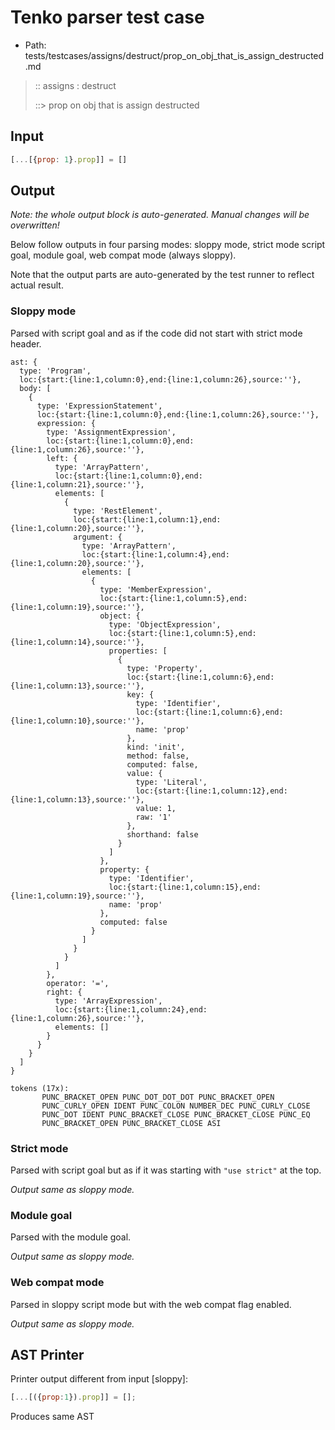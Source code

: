 # Tenko parser test case

- Path: tests/testcases/assigns/destruct/prop_on_obj_that_is_assign_destructed.md

> :: assigns : destruct
>
> ::> prop on obj that is assign destructed

## Input

`````js
[...[{prop: 1}.prop]] = []
`````

## Output

_Note: the whole output block is auto-generated. Manual changes will be overwritten!_

Below follow outputs in four parsing modes: sloppy mode, strict mode script goal, module goal, web compat mode (always sloppy).

Note that the output parts are auto-generated by the test runner to reflect actual result.

### Sloppy mode

Parsed with script goal and as if the code did not start with strict mode header.

`````
ast: {
  type: 'Program',
  loc:{start:{line:1,column:0},end:{line:1,column:26},source:''},
  body: [
    {
      type: 'ExpressionStatement',
      loc:{start:{line:1,column:0},end:{line:1,column:26},source:''},
      expression: {
        type: 'AssignmentExpression',
        loc:{start:{line:1,column:0},end:{line:1,column:26},source:''},
        left: {
          type: 'ArrayPattern',
          loc:{start:{line:1,column:0},end:{line:1,column:21},source:''},
          elements: [
            {
              type: 'RestElement',
              loc:{start:{line:1,column:1},end:{line:1,column:20},source:''},
              argument: {
                type: 'ArrayPattern',
                loc:{start:{line:1,column:4},end:{line:1,column:20},source:''},
                elements: [
                  {
                    type: 'MemberExpression',
                    loc:{start:{line:1,column:5},end:{line:1,column:19},source:''},
                    object: {
                      type: 'ObjectExpression',
                      loc:{start:{line:1,column:5},end:{line:1,column:14},source:''},
                      properties: [
                        {
                          type: 'Property',
                          loc:{start:{line:1,column:6},end:{line:1,column:13},source:''},
                          key: {
                            type: 'Identifier',
                            loc:{start:{line:1,column:6},end:{line:1,column:10},source:''},
                            name: 'prop'
                          },
                          kind: 'init',
                          method: false,
                          computed: false,
                          value: {
                            type: 'Literal',
                            loc:{start:{line:1,column:12},end:{line:1,column:13},source:''},
                            value: 1,
                            raw: '1'
                          },
                          shorthand: false
                        }
                      ]
                    },
                    property: {
                      type: 'Identifier',
                      loc:{start:{line:1,column:15},end:{line:1,column:19},source:''},
                      name: 'prop'
                    },
                    computed: false
                  }
                ]
              }
            }
          ]
        },
        operator: '=',
        right: {
          type: 'ArrayExpression',
          loc:{start:{line:1,column:24},end:{line:1,column:26},source:''},
          elements: []
        }
      }
    }
  ]
}

tokens (17x):
       PUNC_BRACKET_OPEN PUNC_DOT_DOT_DOT PUNC_BRACKET_OPEN
       PUNC_CURLY_OPEN IDENT PUNC_COLON NUMBER_DEC PUNC_CURLY_CLOSE
       PUNC_DOT IDENT PUNC_BRACKET_CLOSE PUNC_BRACKET_CLOSE PUNC_EQ
       PUNC_BRACKET_OPEN PUNC_BRACKET_CLOSE ASI
`````

### Strict mode

Parsed with script goal but as if it was starting with `"use strict"` at the top.

_Output same as sloppy mode._

### Module goal

Parsed with the module goal.

_Output same as sloppy mode._

### Web compat mode

Parsed in sloppy script mode but with the web compat flag enabled.

_Output same as sloppy mode._

## AST Printer

Printer output different from input [sloppy]:

````js
[...[({prop:1}).prop]] = [];
````

Produces same AST
